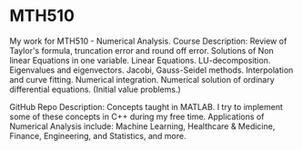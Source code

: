 # MTH510
My work for MTH510 - Numerical Analysis. 
Course Description:
Review of Taylor's formula, truncation error and round off error. Solutions of Non linear Equations in one variable. Linear Equations. LU-decomposition. Eigenvalues and eigenvectors. Jacobi, Gauss-Seidel methods. Interpolation and curve fitting. Numerical integration. Numerical solution of ordinary differential equations. (Initial value problems.)

GitHub Repo Description:
Concepts taught in MATLAB. I try to implement some of these concepts in C++ during my free time.
Applications of Numerical Analysis include: 
Machine Learning, Healthcare & Medicine, Finance, Engineering, and Statistics, and more.
